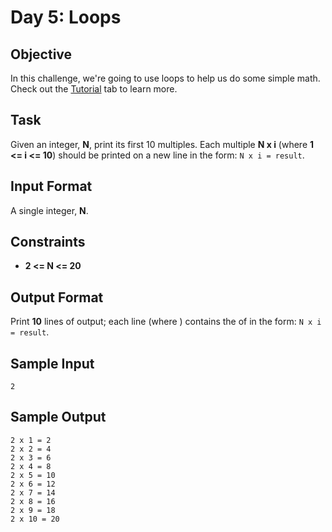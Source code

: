 # Day 5: Loops

## Objective 
In this challenge, we're going to use loops to help us do some simple math. Check out the [Tutorial](https://www.hackerrank.com/challenges/30-loops/tutorial) tab to learn more.

## Task 
Given an integer, **N**, print its first 10 multiples. Each multiple **N x i** (where **1 <= i <= 10**) should be printed on a new line in the form: `N x i = result`.

## Input Format
A single integer, **N**.

## Constraints
- **2 <= N <= 20**

## Output Format
Print **10** lines of output; each line  (where ) contains the  of  in the form: 
`N x i = result`.

## Sample Input
```
2
```
## Sample Output
```
2 x 1 = 2
2 x 2 = 4
2 x 3 = 6
2 x 4 = 8
2 x 5 = 10
2 x 6 = 12
2 x 7 = 14
2 x 8 = 16
2 x 9 = 18
2 x 10 = 20
```